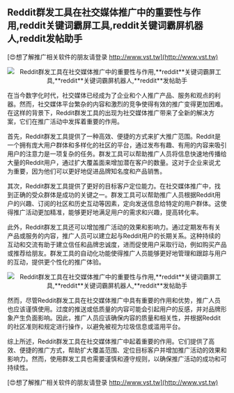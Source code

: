 ## **Reddit群发工具在社交媒体推广中的重要性与作用,**reddit**关键词霸屏工具,**reddit**关键词霸屏机器人,**reddit**发帖助手**

[😍想了解推广相关软件的朋友请登录 http://www.vst.tw](http://www.vst.tw)

 <center><img src="https://vst.tw/MP4/tuiguang/png/4.png" alt="Reddit群发工具在社交媒体推广中的重要性与作用,**reddit**关键词霸屏工具,**reddit**关键词霸屏机器人,**reddit**发帖助手"></center>

在当今数字化时代，社交媒体已经成为了企业和个人推广产品、服务和观点的利器。然而，社交媒体平台繁杂的内容和激烈的竞争使得有效的推广变得更加困难。在这样的背景下，Reddit群发工具的出现为社交媒体推广带来了全新的解决方案，它们在推广活动中发挥着重要的作用。

首先，Reddit群发工具提供了一种高效、便捷的方式来扩大推广范围。Reddit是一个拥有庞大用户群体和多样化的社区的平台，通过发布有趣、有用的内容来吸引用户的注意力是一项复杂的任务。群发工具可以帮助推广人员将信息快速地传播给大量的Reddit用户，通过扩大覆盖面来增加潜在客户的数量。这对于企业来说尤为重要，因为他们可以更好地促进品牌知名度和产品销售。

其次，Reddit群发工具提供了更好的目标客户定位能力。在社交媒体推广中，找到正确的受众群体是成功的关键之一。群发工具可以帮助推广人员根据Reddit用户的兴趣、订阅的社区和历史互动等因素，定向发送信息给特定的用户群体。这使得推广活动更加精准，能够更好地满足用户的需求和兴趣，提高转化率。

此外，Reddit群发工具还可以增加推广活动的效果和影响力。通过定期发布有关产品或服务的内容，推广人员可以建立起与Reddit用户的长期关系。这种持续的互动和交流有助于建立信任和品牌忠诚度，进而促使用户采取行动，例如购买产品或推荐给朋友。群发工具的自动化功能使得推广人员能够更好地管理和跟踪与用户的互动，提供更个性化的推广体验。

 <center><img src="https://vst.tw/MP4/tuiguang/png/4.png" alt="Reddit群发工具在社交媒体推广中的重要性与作用,**reddit**关键词霸屏工具,**reddit**关键词霸屏机器人,**reddit**发帖助手"></center>

然而，尽管Reddit群发工具在社交媒体推广中具有重要的作用和优势，推广人员也应该谨慎使用。过度的推送或低质量的内容可能会引起用户的反感，并对品牌形象产生负面影响。因此，推广人员应该确保内容的质量和相关性，并根据Reddit的社区准则和规定进行操作，以避免被视为垃圾信息或滥用平台。

综上所述，Reddit群发工具在社交媒体推广中起着重要的作用。它们提供了高效、便捷的推广方式，帮助扩大覆盖范围、定位目标客户并增加推广活动的效果和影响力。然而，使用群发工具也需要谨慎和遵守规则，以确保推广活动的成功和可持续性。

[😍想了解推广相关软件的朋友请登录 http://www.vst.tw](http://www.vst.tw)



